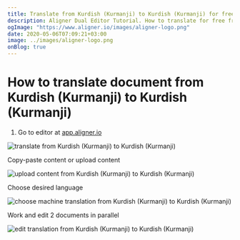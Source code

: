 ```yaml
---
title: Translate from Kurdish (Kurmanji) to Kurdish (Kurmanji) for free in Aligner Editor
description: Aligner Dual Editor Tutorial. How to translate for free from Kurdish (Kurmanji) to Kurdish (Kurmanji). Aligner is multilingual document management platform. 
ogImage: "https://www.aligner.io/images/aligner-logo.png"
date: 2020-05-06T07:09:21+03:00
image: ../images/aligner-logo.png
onBlog: true
---
```


# How to translate document from Kurdish (Kurmanji) to Kurdish (Kurmanji)

1. Go to editor at [app.aligner.io](https://app.aligner.io "Aligner App web page")

![translate from Kurdish (Kurmanji) to Kurdish (Kurmanji)](../aligner-blank-editor.png "translate from Kurdish (Kurmanji) to Kurdish (Kurmanji)")

Copy-paste content or upload content

![upload content from Kurdish (Kurmanji) to Kurdish (Kurmanji)](../aligner-uploaded-document.png "upload content from Kurdish (Kurmanji) to Kurdish (Kurmanji)")

Choose desired language

![choose machine translation from Kurdish (Kurmanji) to Kurdish (Kurmanji)](../aligner-language-dropdown.png "choose machine translation from Kurdish (Kurmanji) to Kurdish (Kurmanji)")

Work and edit 2 documents in parallel

![edit translation from Kurdish (Kurmanji) to Kurdish (Kurmanji)](../aligner-double-sitded-editor.png "edit translation from Kurdish (Kurmanji) to Kurdish (Kurmanji)")

